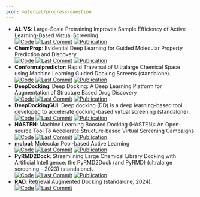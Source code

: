 ```yaml
---
icon: material/progress-question
---
```


- **AL-VS**: Large-Scale Pretraining Improves Sample Efficiency of Active Learning-Based Virtual Screening  
		[![Code](https://img.shields.io/github/stars/molecularinformatics/PretrainedAL-VS?style=for-the-badge&logo=github)](https://github.com/molecularinformatics/PretrainedAL-VS) [![Last Commit](https://img.shields.io/github/last-commit/molecularinformatics/PretrainedAL-VS?style=for-the-badge&logo=github)](https://github.com/molecularinformatics/PretrainedAL-VS) [![Publication](https://img.shields.io/badge/Publication-Citations:0-blue?style=for-the-badge&logo=bookstack)](https://doi.org/10.1021/acs.jcim.3c01938) 
- **ChemProp**: Evidential Deep Learning for Guided Molecular Property Prediction and Discovery  
		[![Code](https://img.shields.io/github/stars/aamini/chemprop?style=for-the-badge&logo=github)](https://github.com/aamini/chemprop) [![Last Commit](https://img.shields.io/github/last-commit/aamini/chemprop?style=for-the-badge&logo=github)](https://github.com/aamini/chemprop) [![Publication](https://img.shields.io/badge/Publication-Citations:99-blue?style=for-the-badge&logo=bookstack)](https://doi.org/10.1021/acscentsci.1c00546) 
- **Conformalpredictor**: Rapid Traversal of Ultralarge Chemical Space using Machine Learning Guided Docking Screens (standalone).  
		[![Code](https://img.shields.io/github/stars/Carlssonlab/conformalpredictor?style=for-the-badge&logo=github)](https://github.com/Carlssonlab/conformalpredictor) [![Last Commit](https://img.shields.io/github/last-commit/Carlssonlab/conformalpredictor?style=for-the-badge&logo=github)](https://github.com/Carlssonlab/conformalpredictor) [![Publication](https://img.shields.io/badge/Publication-Citations:2-blue?style=for-the-badge&logo=arxiv)](https://doi.org/10.26434/chemrxiv-2023-w3x36) 
- **DeepDocking**: Deep Docking: A Deep Learning Platform for Augmentation of Structure Based Drug Discovery  
		[![Code](https://img.shields.io/github/stars/jamesgleave/Deep-Docking-NonAutomated?style=for-the-badge&logo=github)](https://github.com/jamesgleave/Deep-Docking-NonAutomated) [![Last Commit](https://img.shields.io/github/last-commit/jamesgleave/Deep-Docking-NonAutomated?style=for-the-badge&logo=github)](https://github.com/jamesgleave/Deep-Docking-NonAutomated) [![Publication](https://img.shields.io/badge/Publication-Citations:247-blue?style=for-the-badge&logo=bookstack)](https://doi.org/10.1021/acscentsci.0c00229) 
- **DeepDockingGUI**: Deep docking (DD) is a deep learning-based tool developed to accelerate docking-based virtual screening (standalone).  
		[![Code](https://img.shields.io/github/stars/jamesgleave/DeepDockingGUI?style=for-the-badge&logo=github)](https://github.com/jamesgleave/DeepDockingGUI) [![Last Commit](https://img.shields.io/github/last-commit/jamesgleave/DeepDockingGUI?style=for-the-badge&logo=github)](https://github.com/jamesgleave/DeepDockingGUI) [![Publication](https://img.shields.io/badge/Publication-Citations:247-blue?style=for-the-badge&logo=bookstack)](https://doi.org/10.1021/acscentsci.0c00229) 
- **HASTEN**: Machine Learning Boosted Docking (HASTEN): An Open‐source Tool To Accelerate Structure‐based Virtual Screening Campaigns  
		[![Code](https://img.shields.io/github/stars/TuomoKalliokoski/HASTEN?style=for-the-badge&logo=github)](https://github.com/TuomoKalliokoski/HASTEN) [![Last Commit](https://img.shields.io/github/last-commit/TuomoKalliokoski/HASTEN?style=for-the-badge&logo=github)](https://github.com/TuomoKalliokoski/HASTEN) [![Publication](https://img.shields.io/badge/Publication-Citations:12-blue?style=for-the-badge&logo=bookstack)](https://doi.org/10.1002/minf.202100089) 
- **molpal**: Molecular Pool-based Active Learning  
		[![Code](https://img.shields.io/github/stars/coleygroup/molpal?style=for-the-badge&logo=github)](https://github.com/coleygroup/molpal) [![Last Commit](https://img.shields.io/github/last-commit/coleygroup/molpal?style=for-the-badge&logo=github)](https://github.com/coleygroup/molpal) [![Publication](https://img.shields.io/badge/Publication-Citations:165-blue?style=for-the-badge&logo=bookstack)](https://doi.org/10.1039/D0SC06805E) 
- **PyRMD2Dock**: Streamlining Large Chemical Library Docking with Artificial Intelligence: the PyRMD2Dock (and PyRMD) (ultralarge screening - 2023) (standalone).  
		[![Code](https://img.shields.io/github/stars/cosconatilab/PyRMD?style=for-the-badge&logo=github)](https://github.com/cosconatilab/PyRMD) [![Last Commit](https://img.shields.io/github/last-commit/cosconatilab/PyRMD?style=for-the-badge&logo=github)](https://github.com/cosconatilab/PyRMD) [![Publication](https://img.shields.io/badge/Publication-Citations:31-blue?style=for-the-badge&logo=bookstack)](https://doi.org/10.1021/acs.jcim.1c00653) 
- **RAD**: Retrieval Augmented Docking (standalone, 2024).  
		[![Code](https://img.shields.io/github/stars/keiserlab/rad?style=for-the-badge&logo=github)](https://github.com/keiserlab/rad) [![Last Commit](https://img.shields.io/github/last-commit/keiserlab/rad?style=for-the-badge&logo=github)](https://github.com/keiserlab/rad) 

